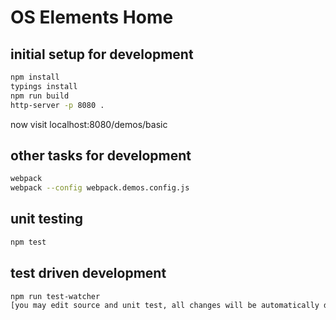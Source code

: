 # OS Elements Home

## initial setup for development
``` bash
npm install
typings install
npm run build
http-server -p 8080 .
```
now visit localhost:8080/demos/basic

## other tasks for development
``` bash
webpack
webpack --config webpack.demos.config.js
```
## unit testing
``` bash
npm test
```

## test driven development
``` bash
npm run test-watcher
[you may edit source and unit test, all changes will be automatically detected and cover by tests]
```


